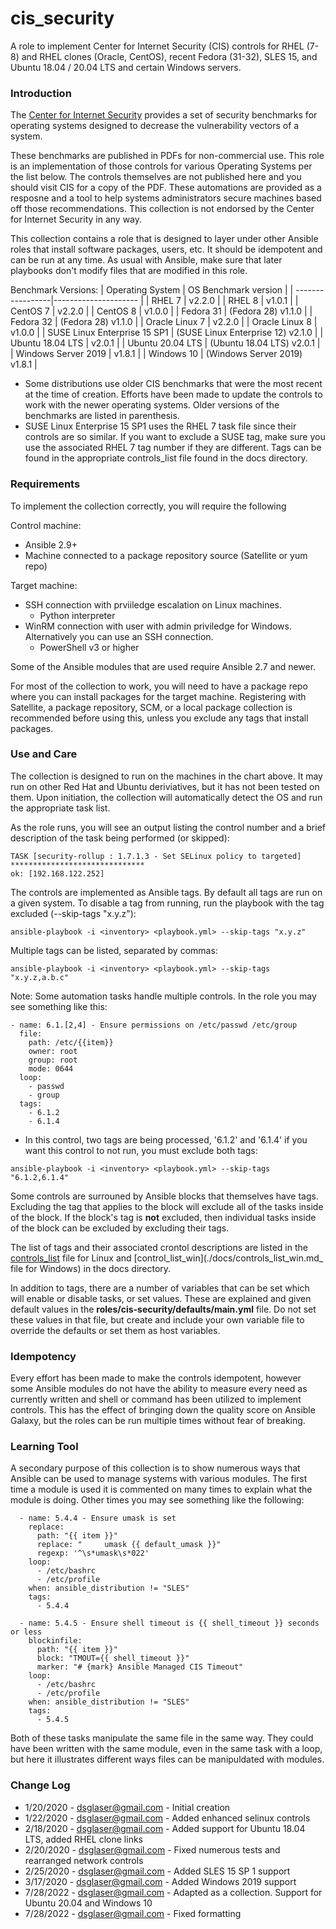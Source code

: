 # cis_security

A role to implement Center for Internet Security (CIS) controls for RHEL (7-8) and RHEL clones (Oracle, CentOS), recent Fedora (31-32), SLES 15, and Ubuntu 18.04 / 20.04 LTS and certain Windows servers.

### Introduction

The [Center for Internet Security](https://www.cisecurity.org/) provides a set of
security benchmarks for operating systems designed to decrease the vulnerability vectors of a system.

These benchmarks are published in PDFs for non-commercial use. This role is an implementation of
those controls for various Operating Systems per the list below. The controls themselves are not published here and
you should visit CIS for a copy of the PDF. These automations are provided as a resposne and a tool to
help systems administrators secure machines based off those recommendations. This collection is not
endorsed by the Center for Internet Security in any way.

This collection contains a role that is designed to layer under other Ansible roles that install software packages, users, etc. It should be idempotent and can be run at any time. As usual with Ansible, make sure that later playbooks don't modify
files that are modified in this role.

Benchmark Versions:
| Operating System | OS Benchmark version |
| -----------------|--------------------- |
| RHEL 7 | v2.2.0 |
| RHEL 8 | v1.0.1 |
| CentOS 7 | v2.2.0 |
| CentOS 8 | v1.0.0 |
| Fedora 31 | \(Fedora 28\) v1.1.0 |
| Fedora 32 | \(Fedora 28\) v1.1.0 |
| Oracle Linux 7 | v2.2.0 |
| Oracle Linux 8 | v1.0.0 |
| SUSE Linux Enterprise 15 SP1 | \(SUSE Linux Enterprise 12\) v2.1.0 |
| Ubuntu 18.04 LTS | v2.0.1 |
| Ubuntu 20.04 LTS | \(Ubuntu 18.04 LTS\) v2.0.1 |
| Windows Server 2019 | v1.8.1 |
| Windows 10 | \(Windows Server 2019\) v1.8.1 |

- Some distributions use older CIS benchmarks that were the most recent at the time of creation. Efforts have
been made to update the controls to work with the newer operating systems. Older versions of the benchmarks are listed in parenthesis.
- SUSE Linux Enterprise 15 SP1 uses the RHEL 7 task file since their controls are so similar. If you want to exclude a SUSE tag, make sure you use the associated RHEL 7 tag number if they are different.  Tags can be found in the appropriate controls_list file found in the docs directory.

### Requirements
To implement the collection correctly, you will require the following

Control machine:
- Ansible 2.9+
- Machine connected to a package repository source (Satellite or yum repo)

Target machine:
- SSH connection with prviiledge escalation on Linux machines.
  - Python interpreter
- WinRM connection with user with admin priviledge for Windows. Alternatively you can use an SSH connection.
  - PowerShell v3 or higher

Some of the Ansible modules that are used require Ansible 2.7 and newer.

For most of the collection to work, you will need to have a package repo where you can install packages for
the target machine. Registering with Satellite, a package repository, SCM, or a local package collection is recommended before using this, unless you exclude any tags that install packages.

### Use and Care
The collection is designed to run on the machines in the chart above. It may run on other Red Hat and Ubuntu deriviatives, but it has not been tested on them. Upon initiation, the collection will automatically detect the OS and run the appropriate task list.

As the role runs, you will see an output listing the control number and a brief description of the
task being performed (or skipped):

```
TASK [security-rollup : 1.7.1.3 - Set SELinux policy to targeted] ******************************
ok: [192.168.122.252]
```

The controls are implemented as Ansible tags. By default all tags are run on a given system. To
disable a tag from running, run the playbook with the tag excluded (--skip-tags "x.y.z"):

```
ansible-playbook -i <inventory> <playbook.yml> --skip-tags "x.y.z"
```
Multiple tags can be listed, separated by commas:
```
ansible-playbook -i <inventory> <playbook.yml> --skip-tags "x.y.z,a.b.c"
```
Note: Some automation tasks handle multiple controls. In the role you may see something like this:

```
- name: 6.1.[2,4] - Ensure permissions on /etc/passwd /etc/group
  file:
    path: /etc/{{item}}
    owner: root
    group: root
    mode: 0644
  loop:
    - passwd
    - group
  tags:
    - 6.1.2
    - 6.1.4
```
* In this control, two tags are being processed, '6.1.2' and '6.1.4' if you want this control to not
run, you must exclude both tags:

```
ansible-playbook -i <inventory> <playbook.yml> --skip-tags "6.1.2,6.1.4"
```
Some controls are surrouned by Ansible blocks that themselves have tags. Excluding the tag that applies
to the block will exclude all of the tasks inside of the block. If the block's tag is **not** excluded,
then individual tasks inside of the block can be excluded by excluding their tags.

The list of tags and their associated crontol descriptions are listed in the [controls_list](./docs/controls_list.md) file for Linux and [control_list_win](./docs/controls_list_win.md_ file for Windows)
in the docs directory.

In addition to tags, there are a number of variables that can be set which will enable or disable
tasks, or set values. These are explained and given default values in the **roles/cis-security/defaults/main.yml**
file. Do not set these values in that file, but create and include your own variable file to override the
defaults or set them as host variables.

### Idempotency
Every effort has been made to make the controls idempotent, however some Ansible modules do not have the ability
to measure every need as currently written and shell or command has been utilized to implement controls. This
has the effect of bringing down the quality score on Ansible Galaxy, but the roles can be run multiple times
without fear of breaking.

### Learning Tool
A secondary purpose of this collection is to show numerous ways that Ansible can be used to
manage systems with various modules. The first time a module is used it is commented on many times
to explain what the module is doing. Other times you may see something like the following:

```
  - name: 5.4.4 - Ensure umask is set
    replace:
      path: "{{ item }}"
      replace: "     umask {{ default_umask }}"
      regexp: '^\s*umask\s*022'
    loop:
      - /etc/bashrc
      - /etc/profile
    when: ansible_distribution != "SLES"
    tags:
      - 5.4.4

  - name: 5.4.5 - Ensure shell timeout is {{ shell_timeout }} seconds or less
    blockinfile:
      path: "{{ item }}"
      block: "TMOUT={{ shell_timeout }}"
      marker: "# {mark} Ansible Managed CIS Timeout"
    loop:
      - /etc/bashrc
      - /etc/profile
    when: ansible_distribution != "SLES"
    tags:
      - 5.4.5
```
Both of these tasks manipulate the same file in the same way. They could have been written
with the same module, even in the same task with a loop, but here it illustrates different
ways files can be manipuldated with modules.


### Change Log
- 1/20/2020 - dsglaser@gmail.com - Initial creation
- 1/22/2020 - dsglaser@gmail.com - Added enhanced selinux controls
- 2/18/2020 - dsglaser@gmail.com - Added support for Ubuntu 18.04 LTS, added RHEL clone links
- 2/20/2020 - dsglaser@gmail.com - Fixed numerous tests and rearranged network controls
- 2/25/2020 - dsglaser@gmail.com - Added SLES 15 SP 1 support
- 3/17/2020 - dsglaser@gmail.com - Added Windows 2019 support
- 7/28/2022 - dsglaser@gmail.com - Adapted as a collection. Support for Ubuntu 20.04 and Windows 10
- 7/28/2022 - dsglaser@gmail.com - Fixed formatting
